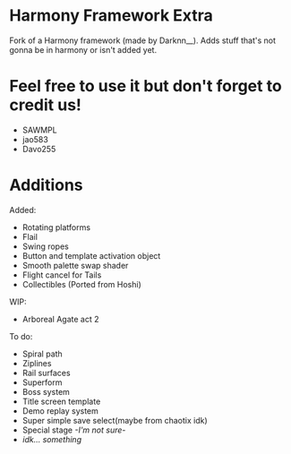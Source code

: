 # Harmony Framework Extra

Fork of a Harmony framework (made by Darknn__).
Adds stuff that's not gonna be in harmony or isn't added yet.

# Feel free to use it but don't forget to credit us! 
- SAWMPL
- jao583
- Davo255
# Additions

Added:
- Rotating platforms
- Flail
- Swing ropes
- Button and template activation object
- Smooth palette swap shader
- Flight cancel for Tails
- Collectibles (Ported from Hoshi)

WIP:
- Arboreal Agate act 2

To do:
- Spiral path
- Ziplines
- Rail surfaces
- Superform
- Boss system
- Title screen template
- Demo replay system
- Super simple save select(maybe from chaotix idk)
- Special stage *-I'm not sure-*
- *idk... something*

